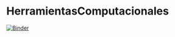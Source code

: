# HerramientasComputacionales

[![Binder](https://mybinder.org/badge_logo.svg)](https://mybinder.org/v2/gh/diegour1/HerramientasComputacionales/master)
